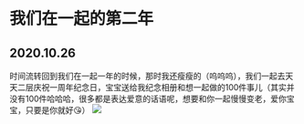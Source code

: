 # 我们在一起的第二年
## 2020.10.26
时间流转回到我们在一起一年的时候，那时我还瘦瘦的（呜呜呜），我们一起去天天二层庆祝一周年纪念日，宝宝送给我纪念相册和想一起做的100件事儿（其实并没有100件哈哈哈，很多都是表达爱意的话语呢，想要和你一起慢慢变老，爱你宝宝，只要是你就好😘）
![ ](http://r.photo.store.qq.com/psc?/V13biTRq036Exl/bqQfVz5yrrGYSXMvKr.cqV7Iqw5*xFiQqmwuMUvvw439yABqO2XY7cmq0QtaTTU038*T761C6KbqyqeyOj0KhXEgpFbYvF6bL3JBIgGOVEw!/r"天天二层合照")